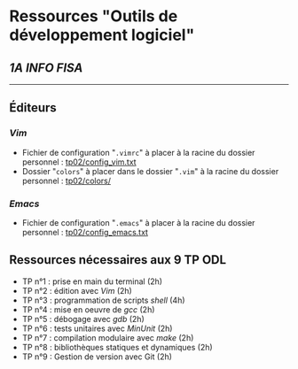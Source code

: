 # Ressources "Outils de développement logiciel"
## *1A INFO FISA*

---

## Éditeurs

### _Vim_

- Fichier de configuration "`.vimrc`" à placer à la racine du dossier personnel : [tp02/config_vim.txt](tp02/config_vim.txt)
- Dossier "`colors`" à placer dans le dossier "`.vim`" à la racine du dossier personnel : [tp02/colors/](tp02/colors/)

### _Emacs_

- Fichier de configuration "`.emacs`" à placer à la racine du dossier personnel : [tp02/config_emacs.txt](tp02/config_emacs.txt)

## Ressources nécessaires aux 9 TP ODL

- TP n°1 : prise en main du terminal (2h)
- TP n°2 : édition avec _Vim_ (2h)
- TP n°3 : programmation de scripts _shell_ (4h)
- TP n°4 : mise en oeuvre de _gcc_ (2h)
- TP n°5 : débogage avec _gdb_ (2h)
- TP n°6 : tests unitaires avec _MinUnit_ (2h)
- TP n°7 : compilation modulaire avec _make_ (2h)
- TP n°8 : bibliothèques statiques et dynamiques (2h)
- TP n°9 : Gestion de version avec Git (2h)

